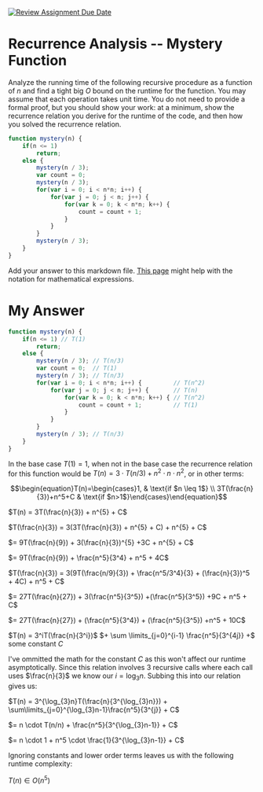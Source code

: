 [![Review Assignment Due Date](https://classroom.github.com/assets/deadline-readme-button-24ddc0f5d75046c5622901739e7c5dd533143b0c8e959d652212380cedb1ea36.svg)](https://classroom.github.com/a/OlW38W4k)
# Recurrence Analysis -- Mystery Function

Analyze the running time of the following recursive procedure as a function of
$n$ and find a tight big $O$ bound on the runtime for the function. You may
assume that each operation takes unit time. You do not need to provide a formal
proof, but you should show your work: at a minimum, show the recurrence relation
you derive for the runtime of the code, and then how you solved the recurrence
relation.

```javascript
function mystery(n) {
    if(n <= 1)
        return;
    else {
        mystery(n / 3);
        var count = 0;
        mystery(n / 3);
        for(var i = 0; i < n*n; i++) {
            for(var j = 0; j < n; j++) {
                for(var k = 0; k < n*n; k++) {
                    count = count + 1;
                }
            }
        }
        mystery(n / 3);
    }
}
```

Add your answer to this markdown file. [This
page](https://docs.github.com/en/get-started/writing-on-github/working-with-advanced-formatting/writing-mathematical-expressions)
might help with the notation for mathematical expressions.

# My Answer

```javascript
function mystery(n) {
    if(n <= 1) // T(1)
        return;
    else {
        mystery(n / 3); // T(n/3)
        var count = 0;  // T(1)
        mystery(n / 3); // T(n/3)
        for(var i = 0; i < n*n; i++) {         // T(n^2)
            for(var j = 0; j < n; j++) {       // T(n)
                for(var k = 0; k < n*n; k++) { // T(n^2)
                    count = count + 1;         // T(1)
                }
            }
        }
        mystery(n / 3); // T(n/3)
    }
}
```
In the base case $T(1) = 1$, when not in the base case the recurrence relation for this function would be $T(n) = 3 \cdot T(n/3) + n^{2} \cdot n \cdot n^{2}$, or in other terms:

$$\begin{equation}T(n)=\begin{cases}1, & \text{if $n \leq 1$} \\
3T(\frac{n}{3})+n^5+C & \text{if $n>1$}\end{cases}\end{equation}$$

$T(n) = 3T(\frac{n}{3}) + n^{5} + C$

$T(\frac{n}{3}) = 3(3T(\frac{n}{3}) + n^{5} + C) + n^{5} + C$

$= 9T(\frac{n}{9}) + 3(\frac{n}{3})^{5} +3C + n^{5} + C$

$= 9T(\frac{n}{9}) + \frac{n^5}{3^4} + n^5 + 4C$

$T(\frac{n}{3}) = 3(9T(\frac{n/9}{3}) + \frac{n^5/3^4}{3} + (\frac{n}{3})^5 + 4C) + n^5 + C$

$= 27T(\frac{n}{27}) + 3(\frac{n^5}{3^5}) +(\frac{n^5}{3^5}) +9C + n^5 + C$

$= 27T(\frac{n}{27}) + (\frac{n^5}{3^4}) + (\frac{n^5}{3^5}) +n^5 + 10C$

$T(n) = 3^iT(\frac{n}{3^i})$ $+ \sum \limits_{j=0}^{i-1} \frac{n^5}{3^{4j}} +$ some constant $C$

I've ommitted the math for the constant $C$ as this won't affect our runtime asymptotically. Since this relation involves 3 recursive calls where each call uses $\frac{n}{3}$ we know our $i = \log_{3}n$. Subbing this into our relation gives us: 

$T(n) = 3^{\log_{3}n}T(\frac{n}{3^{\log_{3}n}}) + \sum\limits_{j=0}^{\log_{3}n-1}\frac{n^5}{3^{j}} + C$

$= n \cdot T(n/n) + \frac{n^5}{3^{\log_{3}n-1}} + C$

$= n \cdot 1 + n^5 \cdot \frac{1}{3^{\log_{3}n-1}} + C$

Ignoring constants and lower order terms leaves us with the following runtime complexity:

$T(n) \in O(n^5)$
